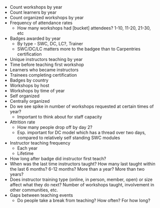 * Count workshops by year
* Count learners by year
* Count  organized workshops by year
* Frequency of attendance rates
    * How many workshops had [bucket] attendees?  1-10, 11-20, 21-30, etc
* Badges awarded by year
    * By type - SWC, DC, LC?,  Trainer 
    * SWC/DC/LC matters more to the badgee than to Carpentries certification
* Unique instructors teaching by year
* Time before teaching first workshop
* Learners who became instructors
* Trainees completing certification
* Badges by country
* Workshops by host
* Workshops by time of year
* Self organized
* Centrally organized
* Do we see spike in number of workshops requested at certain times of year?  
    * Important to think about for staff capacity
* Attrition rate
    * How many people drop off by day 2?
    * Esp. important for DC model which has a thread over two days, compared to relatively self standing SWC modules
* Instructor teaching frequency
    * Each year
    * Lifetime
* How long after badge did instructor first teach?
* When was the last time instructors taught? How many last taught within the last 6 months?  6-12 months?  More than a year? More than two years?
* Does instructor training type (online, in person, member, open) or size affect what they do next? Number of workshops taught, involvement in other communities, etc.
* Gaps between teaching events
    * Do people take a break from teaching? How often? For how long?
